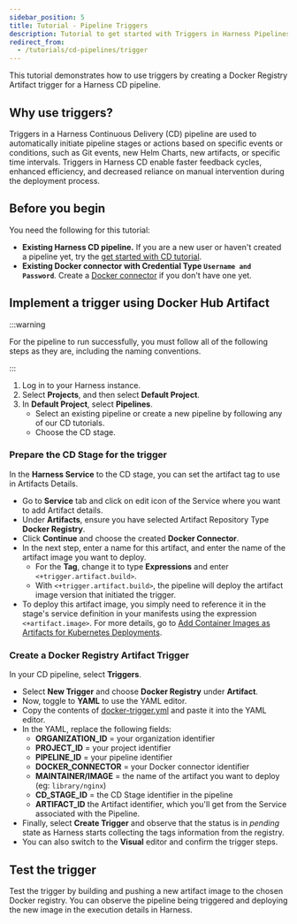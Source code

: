 ```yaml
---
sidebar_position: 5
title: Tutorial - Pipeline Triggers
description: Tutorial to get started with Triggers in Harness Pipelines.
redirect_from:
  - /tutorials/cd-pipelines/trigger
---
```


This tutorial demonstrates how to use triggers by creating a Docker Registry Artifact trigger for a Harness CD pipeline.

## Why use triggers?

Triggers in a Harness Continuous Delivery (CD) pipeline are used to automatically initiate pipeline stages or actions based on specific events or conditions, such as Git events, new Helm Charts, new artifacts, or specific time intervals. Triggers in Harness CD enable faster feedback cycles, enhanced efficiency, and decreased reliance on manual intervention during the deployment process.

## Before you begin

You need the following for this tutorial:

- **Existing Harness CD pipeline.** If you are a new user or haven't created a pipeline yet, try the [get started with CD tutorial](/docs/continuous-delivery/get-started/cd-tutorials/manifest).
- **Existing Docker connector with Credential Type `Username and Password`**. Create a [Docker connector](/docs/platform/connectors/cloud-providers/ref-cloud-providers/docker-registry-connector-settings-reference) if you don't have one yet.

## Implement a trigger using Docker Hub Artifact

:::warning

For the pipeline to run successfully, you must follow all of the following steps as they are, including the naming conventions.

:::

1. Log in to your Harness instance.
2. Select **Projects**, and then select **Default Project**.
3. In **Default Project**, select **Pipelines**.
   - Select an existing pipeline or create a new pipeline by following any of our CD tutorials.
   - Choose the CD stage.

### Prepare the CD Stage for the trigger

In the **Harness Service** to the CD stage, you can set the artifact tag to use in Artifacts Details.
   - Go to **Service** tab and click on edit icon of the Service where you want to add Artifact details.
   - Under **Artifacts**, ensure you have selected Artifact Repository Type **Docker Registry**.
   - Click **Continue** and choose the created **Docker Connector**.
   - In the next step, enter a name for this artifact, and enter the name of the artifact image you want to deploy.
     - For the **Tag**, change it to type **Expressions** and enter `<+trigger.artifact.build>`.
     - With `<+trigger.artifact.build>`, the pipeline will deploy the artifact image version that initiated the trigger.
   - To deploy this artifact image, you simply need to reference it in the stage's service definition in your manifests using the expression `<+artifact.image>`. For more details, go to [Add Container Images as Artifacts for Kubernetes Deployments](https://developer.harness.io/docs/continuous-delivery/deploy-srv-diff-platforms/kubernetes/cd-kubernetes-category/add-artifacts-for-kubernetes-deployments/).

### Create a Docker Registry Artifact Trigger

In your CD pipeline, select **Triggers**.
   - Select **New Trigger** and choose **Docker Registry** under **Artifact**.
   - Now, toggle to **YAML** to use the YAML editor.
   - Copy the contents of [docker-trigger.yml](https://github.com/harness-community/harnesscd-example-apps/blob/master/harness-platform/triggers/docker-trigger.yml) and paste it into the YAML editor.
   - In the YAML, replace the following fields:
     - **ORGANIZATION_ID** = your organization identifier
     - **PROJECT_ID** = your project identifier
     - **PIPELINE_ID** = your pipeline identifier
     - **DOCKER_CONNECTOR** = your Docker connector identifier
     - **MAINTAINER/IMAGE** = the name of the artifact you want to deploy (eg: `library/nginx`)
     - **CD_STAGE_ID** = the CD Stage identifier in the pipeline
     - **ARTIFACT_ID** the Artifact identifier, which you'll get from the Service associated with the Pipeline.
   - Finally, select **Create Trigger** and observe that the status is in _pending_ state as Harness starts collecting the tags information from the registry.
   - You can also switch to the **Visual** editor and confirm the trigger steps.

## Test the trigger

Test the trigger by building and pushing a new artifact image to the chosen Docker registry. You can observe the pipeline being triggered and deploying the new image in the execution details in Harness.
